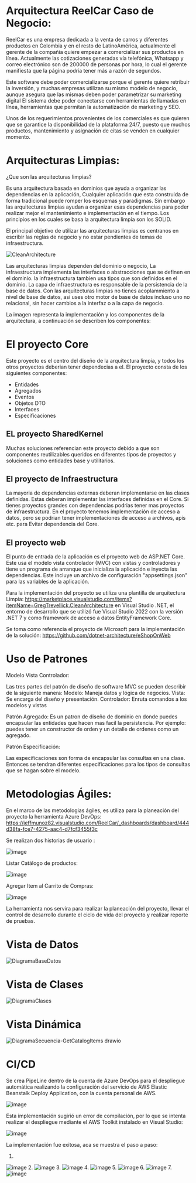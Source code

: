 
# Arquitectura ReelCar Caso de Negocio:

ReelCar es una empresa dedicada a la venta de carros y diferentes productos en Colombia y en el resto de LatinoAmérica, actualmente el gerente de la compañía quiere empezar a comercializar sus productos en línea. Actualmente las cotizaciones generadas vía telefónica, Whatsapp y correo electrónico son de 200000 de personas por hora, lo cual el gerente manifiesta que la página podría tener más a razón de segundos.

Este software debe poder comercializarse porque el gerente quiere retribuir la inversión, y muchas empresas utilizan su mismo modelo de negocio, aunque asegura que las mismas deben poder parametrizar su marketing digital El sistema debe poder conectarse con herramientas de llamadas en línea, herramientas que permitan la
automatización de marketing y SEO.

Unos de los requerimientos provenientes de los comerciales es que quieren que se garantice la disponibilidad de la plataforma 24/7, puesto que muchos productos, mantenimiento y asignación de citas se venden en cualquier momento.


# Arquitecturas Limpias:

¿Que son las arquitecturas limpias?

Es una arquitectura basada en dominios que ayuda a organizar las dependencias en la aplicación, Cualquier aplicación que esta construida de forma tradicional puede romper los esquemas y paradigmas. Sin embargo las arquitecturas limpias ayudan a organizar esas dependencias para poder realizar mejor el mantenimiento e implementación en el tiempo. Los principios en los cuales se basa la arquitectura limpia son los SOLID.

El principal objetivo de utilizar las arquitecturas limpias es centranos en escribir las reglas de negocio y no estar pendientes de temas de infraestructura.

![CleanArchitecture](https://user-images.githubusercontent.com/120538000/207686627-f49e262e-8dec-4a4a-a45f-9531c50e9f18.jpg)

Las arquitecturas limpias dependen del dominio o negocio, La infraestructura implementa las interfaces o abstracciones que se definen en el dominio. la infraestructura tambien usa tipos que son definidos en el dominio. La capa de infraestructura es responsable de la persistencia de la base de datos. Con las arquitecturas limpias no tienes acoplammiento a nivel de base de datos, asi uses otro motor de base de datos incluso uno no relacional, sin hacer cambios a la interfaz o a la capa de negocio.


La imagen representa la implementación y los componentes de la arquitectura, a continuación se describen los componentes:

# El proyecto Core 

Este proyecto es el centro del diseño de la arquitectura limpia, y todos los otros proyectos deberian tener dependecias a el. El proyecto consta de los siguientes componentes:

- Entidades
- Agregados
- Eventos
- Objetos DTO
- Interfaces
- Especificaciones


## EL proyecto SharedKernel

Muchas soluciones referencian este proyecto debido a que son componentes reutilizables queridos en diferentes tipos de proyectos y soluciones como entidades base y utilitarios.


## El proyecto de Infraestructura

La mayoria de dependencias externas deberan implementarse en las clases definidas. Estas deberan implementar las interfaces definidas en el Core. Si tienes proyectos grandes con dependencias podrias tener mas proyectos de infraestructura. En el proyecto tenemos implementación de acceso a datos, pero se podrian tener implementaciones de acceso a archivos, apis etc. para Evitar dependencia del Core.



## El proyecto web

El punto de entrada de la aplicación es el proyecto web de  ASP.NET Core.  Este usa el modelo vista controlador (MVC) con vistas y controladores y tiene un programa de arranque que inicializa la aplicación e inyecta las dependencias.  Este incluye un archivo de configuración "appsettings.json" para las variables de la aplicación. 


Para la implementación del proyecto se utiliza una plantilla de arquitectura Limpia: https://marketplace.visualstudio.com/items?itemName=GregTrevellick.CleanArchitecture en Visual Studio .NET, el entorno de desarrollo que se utilizó fue Visual Studio 2022 con la versión .NET 7 y como framework de acceso a datos EntityFramework Core.

Se toma como referencia el proyecto de Microsoft para la implementación de la solución:
https://github.com/dotnet-architecture/eShopOnWeb




# Uso de Patrones

Modelo Vista Controlador:

Las tres partes del patrón de diseño de software MVC se pueden describir de la siguiente manera: Modelo: Maneja datos y lógica de negocios. Vista: Se encarga del diseño y presentación. Controlador: Enruta comandos a los modelos y vistas

Patrón Agregado:
Es un patron de diseño de dominio en donde puedes encapsular las entidades que hacen mas facil la persistencia. Por ejemplo: puedes tener un constructor de orden y un detalle de ordenes como un agregado.

Patrón Especificación:

Las especificaciones son forma de encapsular las consultas en una clase. Entonces se tendran diferentes especificaciones para los tipos de consultas que se hagan sobre el modelo.



# Metodologias Ágiles:

En el marco de las metodologias ágiles, es utiliza para la planeación del proyecto la herramienta Azure DevOps: https://jeffmunoz82.visualstudio.com/ReelCar/_dashboards/dashboard/444d38fa-fce7-4275-aac4-d7fcf3455f3c

Se realizan dos historias de usuario :


![image](https://user-images.githubusercontent.com/120538000/207698722-78f91f0f-da21-43d4-aadf-802a2fd59a4f.png)

Listar Catálogo de productos:

![image](https://user-images.githubusercontent.com/120538000/207699005-88b5f7d9-3e4d-40af-872b-51037350fa42.png)


Agregar Item al Carrito de Compras:


![image](https://user-images.githubusercontent.com/120538000/207699368-d90cb558-837b-4c6c-ab23-50e2b20f99d9.png)

La herramienta nos servira para realizar la planeación del proyecto, llevar el control de desarrollo durante el ciclo de vida del proyecto y realizar reporte de pruebas.



# Vista de Datos

![DiagramaBaseDatos](https://user-images.githubusercontent.com/120538000/207735963-7258ae9f-a5ed-4a1e-991d-61f8a6b7f3b8.png)

# Vista de Clases

![DiagramaClases](https://user-images.githubusercontent.com/120538000/207717665-696ddd32-dfed-4792-8baf-41a632e4d870.png)

# Vista Dinámica

![DiagramaSecuencia-GetCatalogItems drawio](https://user-images.githubusercontent.com/120538000/207728527-cee43ee6-fc51-4e12-967c-35899609e10b.png)

# CI/CD

Se crea PipeLine dentro de la cuenta de Azure DevOps para el despliegue automática  realizando la configuración del servicio de AWS Elastic Beanstalk Deploy Application, con la cuenta personal de AWS.

![image](https://user-images.githubusercontent.com/120538000/207736534-99e7abff-6f74-4cb9-817b-6ebb296e0c97.png)

Esta implementación sugirió un error de compilación, por lo que se intenta realizar el despliegue mediante el AWS Toolkit instalado en Visual Studio:

![image](https://user-images.githubusercontent.com/120538000/207736929-5fc98369-cca9-4fec-a6f7-3613a0362396.png)

La implementación fue exitosa, aca se muestra el paso a paso:

1.
![image](https://user-images.githubusercontent.com/120538000/207748584-2676bd9d-8af5-4261-b2c6-b14347cd15bd.png)
2.
![image](https://user-images.githubusercontent.com/120538000/207748492-500a2dc4-3f93-4d35-84ea-20c68ae75d2e.png)
3.
![image](https://user-images.githubusercontent.com/120538000/207748730-85ea326a-28c0-4050-9e57-21dd1b790dec.png)
4.
![image](https://user-images.githubusercontent.com/120538000/207748801-7601491e-c748-4537-892b-b05210e13e66.png)
5.
![image](https://user-images.githubusercontent.com/120538000/207748866-cdecff75-5da2-4946-87cb-845c380f9a0c.png)
6.
![image](https://user-images.githubusercontent.com/120538000/207748934-e6fbe2a7-7bc3-4583-845b-d91d7e389a53.png)
7.
![image](https://user-images.githubusercontent.com/120538000/207750436-97ac61bc-1aca-4ee6-b90c-3aabfbd9ff8d.png)




